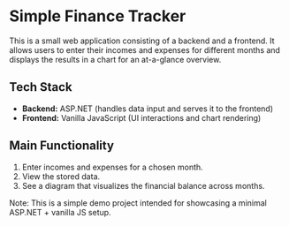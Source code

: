 <h1>Simple Finance Tracker</h1>

<p>
    This is a small web application consisting of a backend and a frontend.
    It allows users to enter their incomes and expenses for different months
    and displays the results in a chart for an at-a-glance overview.
  </p>

  <h2>Tech Stack</h2>
  <ul>
    <li><strong>Backend:</strong> ASP.NET (handles data input and serves it to the frontend)</li>
    <li><strong>Frontend:</strong> Vanilla JavaScript (UI interactions and chart rendering)</li>
  </ul>

  <h2>Main Functionality</h2>
  <ol>
    <li>Enter incomes and expenses for a chosen month.</li>
    <li>View the stored data.</li>
    <li>See a diagram that visualizes the financial balance across months.</li>
  </ol>

  <p>
    Note: This is a simple demo project intended for showcasing a minimal
    ASP.NET + vanilla JS setup.
  </p>
